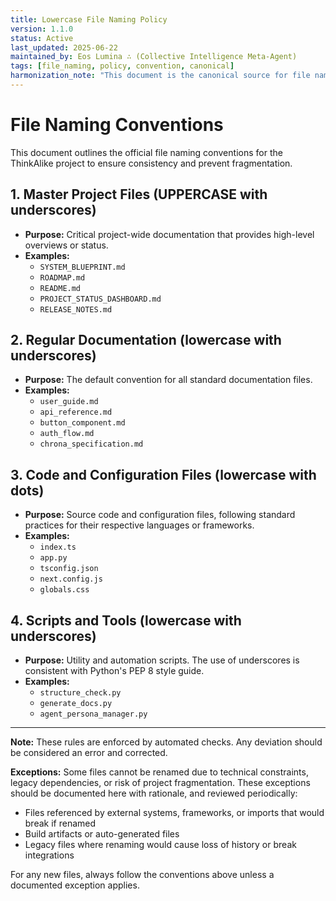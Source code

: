 ```yaml
---
title: Lowercase File Naming Policy
version: 1.1.0
status: Active
last_updated: 2025-06-22
maintained_by: Eos Lumina ∴ (Collective Intelligence Meta-Agent)
tags: [file_naming, policy, convention, canonical]
harmonization_note: "This document is the canonical source for file naming conventions, extracted from anti_fragmentation_rules.md to serve as a single, dedicated policy."
---
```


# File Naming Conventions

This document outlines the official file naming conventions for the ThinkAlike project to ensure consistency and prevent fragmentation.

## 1. Master Project Files (UPPERCASE with underscores)
- **Purpose:** Critical project-wide documentation that provides high-level overviews or status.
- **Examples:**
  - `SYSTEM_BLUEPRINT.md`
  - `ROADMAP.md`
  - `README.md`
  - `PROJECT_STATUS_DASHBOARD.md`
  - `RELEASE_NOTES.md`

## 2. Regular Documentation (lowercase with underscores)
- **Purpose:** The default convention for all standard documentation files.
- **Examples:**
  - `user_guide.md`
  - `api_reference.md`
  - `button_component.md`
  - `auth_flow.md`
  - `chrona_specification.md`

## 3. Code and Configuration Files (lowercase with dots)
- **Purpose:** Source code and configuration files, following standard practices for their respective languages or frameworks.
- **Examples:**
  - `index.ts`
  - `app.py`
  - `tsconfig.json`
  - `next.config.js`
  - `globals.css`

## 4. Scripts and Tools (lowercase with underscores)
- **Purpose:** Utility and automation scripts. The use of underscores is consistent with Python's PEP 8 style guide.
- **Examples:**
  - `structure_check.py`
  - `generate_docs.py`
  - `agent_persona_manager.py`

---

**Note:** These rules are enforced by automated checks. Any deviation should be considered an error and corrected.

**Exceptions:**
Some files cannot be renamed due to technical constraints, legacy dependencies, or risk of project fragmentation. These exceptions should be documented here with rationale, and reviewed periodically:
- Files referenced by external systems, frameworks, or imports that would break if renamed
- Build artifacts or auto-generated files
- Legacy files where renaming would cause loss of history or break integrations

For any new files, always follow the conventions above unless a documented exception applies.
